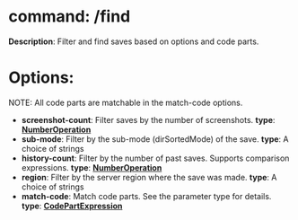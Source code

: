 # command: /find

**Description**:
Filter and find saves based on options and code parts.

# **Options:**
NOTE: All code parts are matchable in the match-code options.

- **screenshot-count**: Filter saves by the number of screenshots. **type**: [**NumberOperation**](...)
- **sub-mode**: Filter by the sub-mode (dirSortedMode) of the save. **type**:  A choice of strings
- **history-count**: Filter by the number of past saves. Supports comparison expressions. **type**: [**NumberOperation**](...)
- **region**: Filter by the server region where the save was made. **type**: A choice of strings
- **match-code**: Match code parts. See the parameter type for details.  **type**: [**CodePartExpression**](...)